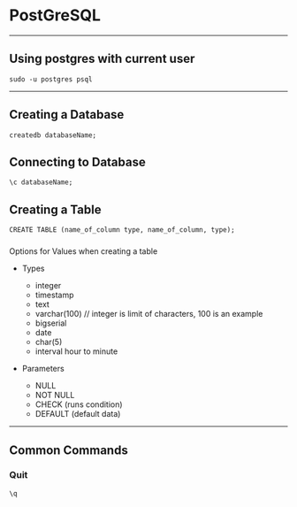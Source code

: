 # PostGreSQL
----
## Using postgres with current user
```
sudo -u postgres psql
```
----

## Creating a Database
```
createdb databaseName;
```

## Connecting to Database
```
\c databaseName;
```

## Creating a Table
```
CREATE TABLE (name_of_column type, name_of_column, type);
```

###
Options for Values when creating a table
- Types
  - integer
  - timestamp
  - text
  - varchar(100) // integer is limit of characters, 100 is an example
  - bigserial
  - date
  - char(5)
  - interval hour to minute

- Parameters
  - NULL
  - NOT NULL
  - CHECK (runs condition)
  - DEFAULT (default data)

----

## Common Commands
### Quit
```
\q
```
### 

